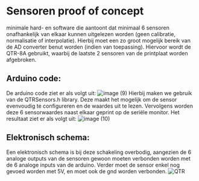 # Sensoren proof of concept

minimale hard- en software die aantoont dat minimaal 6 sensoren onafhankelijk van elkaar kunnen uitgelezen worden (geen calibratie, normalisatie of interpolatie). Hierbij moet een zo groot mogelijk bereik van de AD converter benut worden (indien van toepassing).
Hiervoor wordt de QTR-8A gebruikt, waarbij de laatste 2 sensoren van de printplaat worden afgebroken.

## Arduino code:
De arduino code ziet er als volgt uit:
![image (9)](https://github.com/jorenverdegem/Linefollower/assets/146443076/1854f7f8-8e9f-4573-ba13-e1ece4c80f97)
Hierbij maken we gebruik van de QTRSensors.h library. Deze maakt het mogelijk om de sensor evenvoudig te configureren en de waardes uit te lezen.
Vervolgens worden deze 6 sensorwaardes naast elkaar geprint op de seriële monitor. Het resultaat ziet er als volgt uit:
![image (10)](https://github.com/jorenverdegem/Linefollower/assets/146443076/606f8898-ff5f-426d-a106-e5160559ba22)

## Elektronisch schema:
Een elektronisch schema is bij deze schakeling overbodig, aangezien de 6 analoge outputs van de sensoren gewoon moeten verbonden worden met de 6 analoge inputs van de arduino.
Verder moet de sensor enkel nog gevoed worden met 5V, en moet ook de gnd worden verbonden.
![QTR](https://github.com/jorenverdegem/Linefollower/assets/146443076/9be68fbd-9dce-4095-b5a2-5f2f3b124901)
